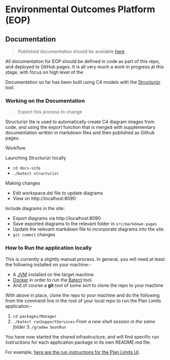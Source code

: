 # Environmental Outcomes Platform (EOP)

## Documentation

> Published documentation should be available [here](https://greater-wellington-regional-council.github.io/Environmental-Outcomes-Platform/)

All documentation for EOP should be defined in code as part of this repo, and deployed to GitHub pages. It is all very much a work in progress at this stage, with focus on high level of the 

Documentation so far has been built using C4 models with the [Structurizr](https://structurizr.com/) tool. 

### Working on the Documentation

> Expect this process to change

Structurizr lite is used to automatically create C4 diagram images from code, and using the export function that is merged with supplementary documentation written in markdown files and then published as Github pages.

Workflow

Launching Structurizr locally

* `cd docs-site`
* `./batect structurizr`

Making changes

* Edit workspace.dsl file to update diagrams
* View on http://localhost:8090

Include diagrams in the site:

* Export diagrams via http://localhost:8090
* Save exported diagrams to the relevant folder in `src/markdown-pages`
* Update the relevant markdown file to incorporate diagrams into the site.
* `git commit` changes

### How to Run the application locally

This is currently a slightly manual process.  In general, you will need at least the following installed on your machine:-
* A [JVM](https://aws.amazon.com/corretto/?filtered-posts.sort-by=item.additionalFields.createdDate&filtered-posts.sort-order=desc) installed on the target machine.
* [Docker](https://docs.docker.com/get-docker/) in order to run the [Batect](https://batect.dev/) tool.
* And of course a **git** tool of some sort to clone the repo to your machine

With above in place, clone the repo to your machine and do the following from the command line in the root of your local repo to run the Plan Limits application:-
1. `cd packages/Manager`
2. `./batect runSupportServices`
_From a new shell session in the same folder_
3`./gradew bootRun`

You have now started the shared infrastructure, and will find specific run instructions for each application package in its own README.md file.

For example, [here are the run instructions for the Plan Limits UI](packages/PlanLimitsUI/README.md).
